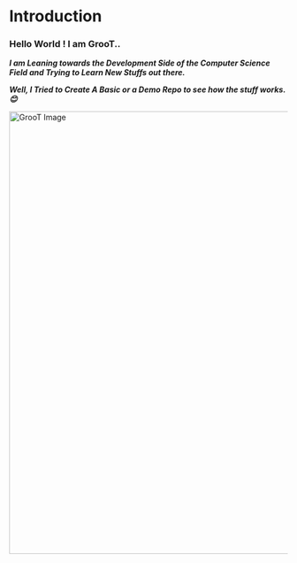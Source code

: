 # Introduction 
### Hello World ! I am GrooT..

***I am Leaning towards the Development Side of the Computer Science Field and 
Trying to Learn New Stuffs out there.***

***Well, I Tried to Create A Basic or a Demo Repo to see how the stuff works.😊***

<img src="https://pbs.twimg.com/profile_banners/1909341599772913664/1747761235/1500x500" alt="GrooT Image" width="800"/>
